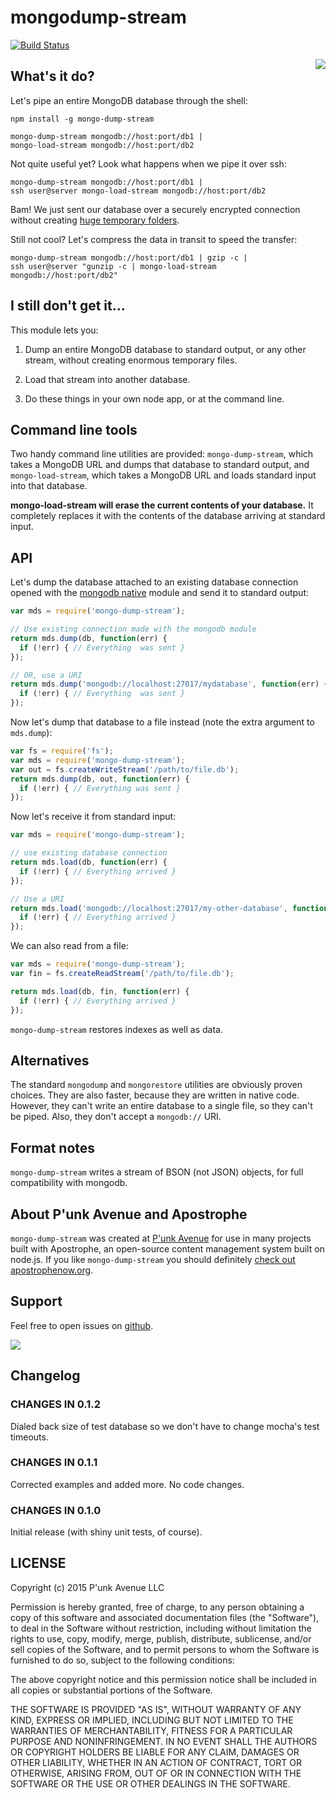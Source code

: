 mongodump-stream
================

[![Build Status](https://travis-ci.org/punkave/mongo-dump-stream.svg?branch=master)](https://travis-ci.org/punkave/mongo-dump-stream)

<a href="http://apostrophenow.org/"><img src="https://raw.githubusercontent.com/punkave/mongo-dump-stream/master/logos/logo-box-madefor.png" align="right" /></a>

## What's it do?

Let's pipe an entire MongoDB database through the shell:

```
npm install -g mongo-dump-stream

mongo-dump-stream mongodb://host:port/db1 |
mongo-load-stream mongodb://host:port/db2
```

Not quite useful yet? Look what happens when we pipe it over ssh:

```
mongo-dump-stream mongodb://host:port/db1 |
ssh user@server mongo-load-stream mongodb://host:port/db2
```

Bam! We just sent our database over a securely encrypted connection without creating [huge temporary folders](http://docs.mongodb.org/manual/reference/program/mongodump/).

Still not cool? Let's compress the data in transit to speed the transfer:

```
mongo-dump-stream mongodb://host:port/db1 | gzip -c |
ssh user@server "gunzip -c | mongo-load-stream mongodb://host:port/db2"
```

## I still don't get it...

This module lets you:

1. Dump an entire MongoDB database to standard output, or any other stream, without creating enormous temporary files.

2. Load that stream into another database.

3. Do these things in your own node app, or at the command line.

## Command line tools

Two handy command line utilities are provided: `mongo-dump-stream`, which takes a MongoDB URL and dumps that database to standard output, and `mongo-load-stream`, which takes a MongoDB URL and loads standard input into that database.

**mongo-load-stream will erase the current contents of your database.** It completely replaces it with the contents of the database arriving at standard input.

## API

Let's dump the database attached to an existing database connection opened with the [mongodb native](http://npmjs.org/packages/mongodb) module and send it to standard output:

```javascript
var mds = require('mongo-dump-stream');

// Use existing connection made with the mongodb module
return mds.dump(db, function(err) {
  if (!err) { // Everything  was sent }
});

// OR, use a URI
return mds.dump('mongodb://localhost:27017/mydatabase', function(err) {
  if (!err) { // Everything  was sent }
});

```

Now let's dump that database to a file instead (note the extra argument to `mds.dump`):

```javascript
var fs = require('fs');
var mds = require('mongo-dump-stream');
var out = fs.createWriteStream('/path/to/file.db');
return mds.dump(db, out, function(err) {
  if (!err) { // Everything was sent }
});
```

Now let's receive it from standard input:

```javascript
var mds = require('mongo-dump-stream');

// use existing database connection
return mds.load(db, function(err) {
  if (!err) { // Everything arrived }
});

// Use a URI
return mds.load('mongodb://localhost:27017/my-other-database', function(err) {
  if (!err) { // Everything arrived }
});
```

We can also read from a file:

```javascript
var mds = require('mongo-dump-stream');
var fin = fs.createReadStream('/path/to/file.db');

return mds.load(db, fin, function(err) {
  if (!err) { // Everything arrived }
});
```

`mongo-dump-stream` restores indexes as well as data.

## Alternatives

The standard `mongodump` and `mongorestore` utilities are obviously proven choices. They are also faster, because they are written in native code. However, they can't write an entire database to a single file, so they can't be piped. Also, they don't accept a `mongodb://` URI.

## Format notes

`mongo-dump-stream` writes a stream of BSON (not JSON) objects, for full compatibility with mongodb.

## About P'unk Avenue and Apostrophe

`mongo-dump-stream` was created at [P'unk Avenue](http://punkave.com) for use in many projects built with Apostrophe, an open-source content management system built on node.js. If you like `mongo-dump-stream` you should definitely [check out apostrophenow.org](http://apostrophenow.org).

## Support

Feel free to open issues on [github](http://github.com/punkave/mongo-dump-stream).

<a href="http://punkave.com/"><img src="https://raw.githubusercontent.com/punkave/mongo-dump-stream/master/logos/logo-box-builtby.png" /></a>

## Changelog

### CHANGES IN 0.1.2

Dialed back size of test database so we don't have to change
mocha's test timeouts.

### CHANGES IN 0.1.1

Corrected examples and added more. No code changes.

### CHANGES IN 0.1.0

Initial release (with shiny unit tests, of course).

## LICENSE

Copyright (c) 2015 P'unk Avenue LLC

Permission is hereby granted, free of charge, to any person obtaining a copy of this software and associated documentation files (the "Software"), to deal in the Software without restriction, including without limitation the rights to use, copy, modify, merge, publish, distribute, sublicense, and/or sell copies of the Software, and to permit persons to whom the Software is furnished to do so, subject to the following conditions:

The above copyright notice and this permission notice shall be included in all copies or substantial portions of the Software.

THE SOFTWARE IS PROVIDED "AS IS", WITHOUT WARRANTY OF ANY KIND, EXPRESS OR IMPLIED, INCLUDING BUT NOT LIMITED TO THE WARRANTIES OF MERCHANTABILITY, FITNESS FOR A PARTICULAR PURPOSE AND NONINFRINGEMENT. IN NO EVENT SHALL THE AUTHORS OR COPYRIGHT HOLDERS BE LIABLE FOR ANY CLAIM, DAMAGES OR OTHER LIABILITY, WHETHER IN AN ACTION OF CONTRACT, TORT OR OTHERWISE, ARISING FROM, OUT OF OR IN CONNECTION WITH THE SOFTWARE OR THE USE OR OTHER DEALINGS IN THE SOFTWARE.
